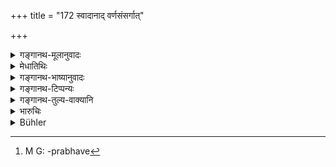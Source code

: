 +++
title = "172 स्वादानाद् वर्णसंसर्गात्"

+++

<details><summary>गङ्गानथ-मूलानुवादः</summary>

By taking what is his due, by the proper adjustment of castes, and by protecting the weak, the power of the king grows, and he prospers here as also after death.—(172)
</details>

<details><summary>मेधातिथिः</summary>

स्वस्य न्यायप्राप्तस्य्**आदानम्**, शोभनं वादानम् । भव्यम् एव शोभनम् । **वर्णयोर्** एव **संसर्गः** समानजातीयैर् **वर्णसंसर्गः** । द्विष्ठत्वात् संसर्गस्य च संबन्धिनोर् अश्रुतत्वाद् वर्णानां प्रस्तुतत्वात् तत्रैवापेक्षा युक्ता । यस् तु वर्णानाम् अवान्तरप्रभवैः[^५३२] संसर्गो नासौ वर्णानाम् एव संबन्धितया व्यपदेष्टुं शक्यते । 


[^५३२]:
     M G: -prabhave

कश्चित् तु नकारं पठति- "वर्णासंसर्गात्" इति । सर्वथा वर्णसंकरप्रतिषेधानुवादो ऽयम् । दुर्बलानां बलवद्विद्वेशिभिर् अभिभूयमानानां तेभ्यस्[^५३३] त्राणाद् धेतोः ।  

**राज्ञो बलं संजायते** । सम्यग्व्यवहारदर्शनं कर्तव्यम् अधर्मदण्डनं[^५३४] च न कर्तव्यम् इत्य् एतद्विशेषाः पठिष्यन्ते श्लोकानाम् अर्थवादाः ॥ ८.१७२ ॥
</details>

<details><summary>गङ्गानथ-भाष्यानुवादः</summary>

‘*Svādānam*’;—the ‘*ādā* *na*,’ ‘taking’ of his ‘*sva*,’ ‘what is his due.’ Or it may be explained as ‘*su*’—‘good’—‘*ādāna*’—‘receiving’; ‘good’ here standing for what is proper.

‘*Adjustment of castes*,’—*i.e*., the admixture of the persons of two castes with members of the same caste; we take it as ‘*two*,’ because an ‘admixture’ presupposes *two* relatives; and as no other relatives are mentioned we take the ‘adjustment’ or ‘admixture’ as pertaining to
*castes*. The mixture that takes place among the subdivisions of various
castes cannot be called an ‘adjustment of the castes.’ because it does not pertain to the ‘castes’ pure and simple.

*Ṛju* however reads a negative particle here; in which case this would
be a reiteration of the prohibition of the ‘crossing’ of castes.

Also on account of ‘*protecting the weak*’ from the ‘strong,’ when they are suffering at the hands of these latter,—‘*the power of the king grown*.’

The sense of all this is that.—‘The King should investigate the cases properly, and should never inflict illegal penalties’;—and it is as a hortatory supplement to this injunction that we are going to have a number of passages.—(172)
</details>

<details><summary>गङ्गानथ-टिप्पन्यः</summary>

This verse is quoted in *Vīramitrodaya* (Rājanīti, p. 275), which adds
the following notes;—‘*Svādānāt*’, ‘by taking what is his own legally,
such as taxes and so forth’;—‘*varṇasaṃsargāt*’, ‘by marriages and such
relationships contracted by the Brāhmaṇa’ and other castes with persons
of their own respective castes’; the ‘*saṃsarga*’ of different castes is
not meant, as that would lead to the evil of ‘mixed castes.’
</details>

<details><summary>गङ्गानथ-तुल्य-वाक्यानि</summary>

*Nārada* (18.5-7, 33, 43).—‘The King shall be careful to protect all
orders and the constituent elements of the state... Whenever any caste
should remain behind others, or exceed its limits,—seeing that it has
strayed from its path,—the King shall bring it back to the path of duty.
So also when other wicked acts, opposed to the dictates of the sacred
law, have been committed, the King after having reflected upon the
matter shall inflict punishment on those who deserve it... The King’s
duties are the protecting of his subjects, the honouring of the aged and
the wise, the trying of law-suits and making each caste abide by its
duties...... If a ruler, though severe, is mindful of his duty, correct
in his conduct find quick to punish the wicked and to protect the
virtuous,—his wealth is declared to he pure.’

*Yājñavalkya* (1.315).—‘What he has not obtained, he should seek to
obtain lawfully.’
</details>

<details><summary>भारुचिः</summary>

यथाशास्त्रं पुनर् अस्य वर्तमानस्य, व्यवहारेभ्यो ऽन्यतश् च पौरजानपदेभ्यस् तद्द्रव्यादानाद्, दुर्बलानां च बलवद्भ्यो रक्षणाद्, वर्णानाम् असर्गः परस्परेणासङ्करः प्रजासु भवति । ततश् च राजा **प्रेत्येह वर्धत** इति । अधिकृतविधिस्तुतिमात्रम् इदम् ॥ ८.१७१ ॥

_यस्माच् चैतद् एवम् ।_
</details>

<details><summary>Bühler</summary>

172	By taking his due, by preventing the confusion of the castes (varna), and by protecting the weak, the power of the king grows, and he prospers in this (world) and after death.
</details>
